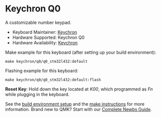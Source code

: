 # Keychron Q0

A customizable number keypad.

* Keyboard Maintainer: [Keychron](https://github.com/keychron)
* Hardware Supported: Keychron Q0
* Hardware Availability: [Keychron](https://www.keychron.com)

Make example for this keyboard (after setting up your build environment):

    make keychron/q0/q0_stm32l432:default

Flashing example for this keyboard:

    make keychron/q0/q0_stm32l432:default:flash

**Reset Key**: Hold down the key located at *K00*, which programmed as *Fn* while plugging in the keyboard.

See the [build environment setup](https://docs.qmk.fm/#/getting_started_build_tools) and the [make instructions](https://docs.qmk.fm/#/getting_started_make_guide) for more information. Brand new to QMK? Start with our [Complete Newbs Guide](https://docs.qmk.fm/#/newbs).
